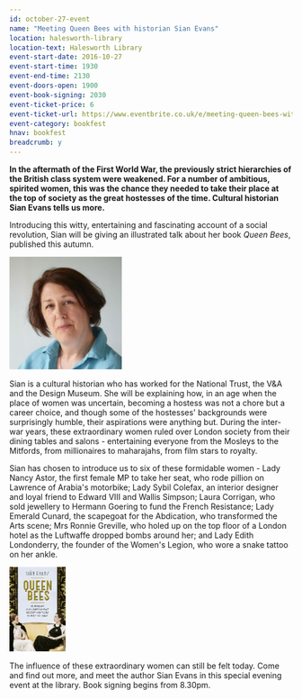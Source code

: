 ```yaml
---
id: october-27-event
name: "Meeting Queen Bees with historian Sian Evans"
location: halesworth-library
location-text: Halesworth Library
event-start-date: 2016-10-27
event-start-time: 1930
event-end-time: 2130
event-doors-open: 1900
event-book-signing: 2030
event-ticket-price: 6
event-ticket-url: https://www.eventbrite.co.uk/e/meeting-queen-bees-with-historian-sian-evans-tickets-26754017988
event-category: bookfest
hnav: bookfest
breadcrumb: y
---
```

**In the aftermath of the First World War, the previously strict hierarchies of the British class system were weakened. For a number of ambitious, spirited women, this was the chance they needed to take their place at the top of society as the great hostesses of the time. Cultural historian Sian Evans tells us more.**

Introducing this witty, entertaining and fascinating account of a social revolution, Sian will be giving an illustrated talk about her book <cite>Queen Bees</cite>, published this autumn.

<img src="/images/article/bookfest-sian-evans-r.jpg" class="custom-br-50 fl mr3" />

Sian is a cultural historian who has worked for the National Trust, the V&A and the Design Museum. She will be explaining how, in an age when the place of women was uncertain, becoming a hostess was not a chore but a career choice, and though some of the hostesses' backgrounds were surprisingly humble, their aspirations were anything but. During the inter-war years, these extraordinary women ruled over London society from their dining tables and salons - entertaining everyone from the Mosleys to the Mitfords, from millionaires to maharajahs, from film stars to royalty.

Sian has chosen to introduce us to six of these formidable women - Lady Nancy Astor, the first female MP to take her seat, who rode pillion on Lawrence of Arabia's motorbike; Lady Sybil Colefax, an interior designer and loyal friend to Edward VIII and Wallis Simpson; Laura Corrigan, who sold jewellery to Hermann Goering to fund the French Resistance; Lady Emerald Cunard, the scapegoat for the Abdication, who transformed the Arts scene; Mrs Ronnie Greville, who holed up on the top floor of a London hotel as the Luftwaffe dropped bombs around her; and Lady Edith Londonderry, the founder of the Women's Legion, who wore a snake tattoo on her ankle.

<img src="/images/article/sian-evans-queen-bees.jpg" alt="Queen Bees" class="{% include /c/img-float-right.html %}" />

The influence of these extraordinary women can still be felt today. Come and find out more, and meet the author Sian Evans in this special evening event at the library. Book signing begins from 8.30pm.

